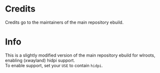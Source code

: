 # Credits
Credits go to the maintainers of the main repository ebuild.

# Info
This is a slightly modified version of the main repository ebuild for wlroots, enabling (xwayland) hidpi support.  
To enable support, set your `USE` to contain `hidpi`.
